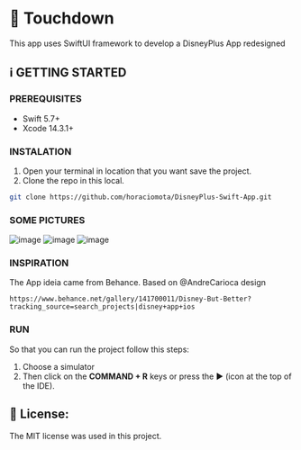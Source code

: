 #  Touchdown
This app uses SwiftUI framework to develop a DisneyPlus App redesigned

## ℹ️  GETTING STARTED
### PREREQUISITES 
- Swift 5.7+
- Xcode 14.3.1+

### INSTALATION
1. Open your terminal in location that you want save the project.
2. Clone the repo in this local.
```sh
git clone https://github.com/horaciomota/DisneyPlus-Swift-App.git
```

### SOME PICTURES
![image](https://github.com/horaciomota/DisneyPlus-Swift-App/assets/8496232/50786313-575b-43f0-82a2-413f95363293)
![image](https://github.com/horaciomota/DisneyPlus-Swift-App/assets/8496232/c3b469d2-2e91-4df5-9dd5-c6dd2b879c50)
![image](https://github.com/horaciomota/DisneyPlus-Swift-App/assets/8496232/080f36f1-437f-4a21-896d-999e23774d1b)

### INSPIRATION
The App ideia came from Behance. Based on @AndreCarioca design

```
https://www.behance.net/gallery/141700011/Disney-But-Better?tracking_source=search_projects|disney+app+ios
```

### RUN
So that you can run the project follow this steps:
1. Choose a simulator 
2. Then click on the **COMMAND + R** keys or press the ▶︎ (icon at the top of the IDE).


## 📃 License:
The MIT license was used in this project.
